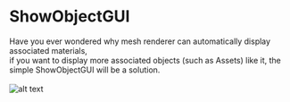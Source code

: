 # ShowObjectGUI
Have you ever wondered why mesh renderer can automatically display associated materials,
<br>
if you want to display more associated objects (such as Assets) like it, the simple ShowObjectGUI will be a solution.
<br>
<br>
![alt text](https://github.com/AkilarLiao/ShowObjectGUI/raw/main/ShowObjectGUI.png "Logo Title Text 1")
